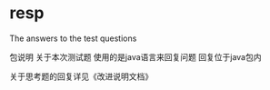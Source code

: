 # resp
The answers to the test questions

包说明
关于本次测试题 使用的是java语言来回复问题 回复位于java包内

关于思考题的回复详见《改进说明文档》
